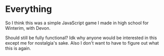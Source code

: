# Everything

So I think this was a simple JavaScript game I made in high school for Winterim, with Devon.

Should still be fully functional?  Idk why anyone would be interested in this except me for nostalgia's sake.  Also I don't want to have to figure out what this is again.
